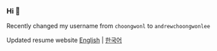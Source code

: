 ### Hi 👋
Recently changed my username from `choongwonl` to `andrewchoongwonlee`

Updated resume website
[English](https://choongwonl.ee) | [한국어](https://choongwonl.ee/ko/)
<!--
**choongwonl/choongwonl** is a ✨ _special_ ✨ repository because its `README.md` (this file) appears on your GitHub profile.

Here are some ideas to get you started:

- 🔭 I’m currently working on ...
- 🌱 I’m currently learning ...
- 👯 I’m looking to collaborate on ...
- 🤔 I’m looking for help with ...
- 💬 Ask me about ...
- 📫 How to reach me: ...
- 😄 Pronouns: ...
- ⚡ Fun fact: ...
-->
